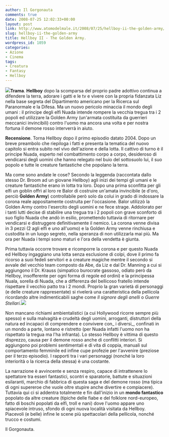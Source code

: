 ```yaml
---
author: Il Gorgonauta
comments: true
date: 2008-07-25 12:02:33+00:00
layout: post
link: http://www.atomodelmale.it/2008/07/25/hellboy-ii-the-golden-army/
slug: hellboy-ii-the-golden-army
title: Hellboy II - The Golden Army.
wordpress_id: 1059
categories:
- Azione
- Cinema
tags:
- Creatura
- Fantasy
- Hellboy
---
```


**[![](http://www.atomodelmale.it/wp-content/uploads/2008/07/hellboy-II-film-300x225.jpg)](http://www.atomodelmale.it/wp-content/uploads/2008/07/hellboy-II-film.jpg)Trama**. **Hellboy** dopo la scomparsa del proprio padre adottivo continua a difendere la terra, adorare i gatti e le tv e vivere con la propria fidanzata Liz nella base segreta del Dipartimento americano per la Ricerca sul Paranormale e la Difesa. Ma un nuovo pericolo minaccia il mondo degli umani : il principe degli elfi Nuada intende rompere la vecchia tregua tra i 2 popoli ed utilizzare la Golden Army (un'armata costituita da guerrieri meccanici invincibili) contro l'uomo ma  ancora una volta e per nostra fortuna il demone rosso interverrà in aiuto.

**Recensione**. Torna Hellboy dopo il primo episodio datato 2004. Dopo un breve preambolo che riepiloga i fatti e presenta la tematica del nuovo capitolo si entra subito nel vivo dell'azione e della lotta. Il cattivo di turno è il principe Nuada, esperto nel combattimento corpo a corpo, desideroso di vendicarsi degli uomini che hanno relegato nel buio del sottosuolo lui, il suo popolo  e tutte le creature fantastiche che popolano la terra.

Ma come sono andate le cose? Secondo la leggenda (raccontata dallo stesso Dr. Broom ad un giovane Hellboy) agli inizi dei tempi gli umani e le creature fantastiche erano in lotta tra loro. Dopo una prima sconfitta per gli elfi un goblin offrì al loro re Balor di costruire un'amata invincibile (e d'oro, perciò **Golden Army**) controllabile però solo da colui in grado di indossare la corona reale appositamente costruita per l'occasione. Balor utilizzò la Golden Army contro l'esercito degli uomini e ne fece strage. Addolorato per i tanti lutti decise di stabilire una tregua tra i 2 popoli con grave sconforto di suo figlio Nuada che andò in esilio, promettendo tuttavia di ritornare per vendicarsi e distruggere definitivamente il nemico. La corona venne divisa in 3 pezzi (2 agli elfi e uno all'uomo) e la Golden Army venne rinchiusa e custodita in un luogo segreto, nella speranza di non utilizzarla mai più. Ma ora per Nuada i tempi sono maturi e l'ora della vendetta è giunta.

<!-- more -->


Prima tuttavia occorre trovare e ricomporre la corona e per questo Nuada ed Hellboy ingaggiano una lotta senza esclusione di colpi, dove il primo fa ricorso a suoi fedeli servitori e a creature magiche mentre il secondo si avvale del vecchio team composto da Abe, da Liz e dal Dr. Manning a cui si aggiungono il Dr. Krauss (simpatico burocrate gassoso, odiato però da Hellboy, insofferente per ogni forma di regole ed ordini) e la principessa Nuala, sorella di Nuada, che a differenza del bellicoso fratello intende rispettare il vecchio patto tra i 2 mondi. Proprio la gran varietà di personaggi (e delle creature rappresentate) si rivelerà una caratteristica della pellicola ricordando altre indimenticabili saghe come _Il signore degli anelli_ o _Guerre Stellari._![](http://www.atomodelmale.it/wp-content/uploads/2008/10/hellboy2-300x199.jpg)

Non mancano richiami ambientalistici (a cui Hollywood ricorre sempre più spesso) e sulla malvagità e crudeltà degli uomini, arroganti, distruttori della natura ed incapaci di comprendere e convivere con_ i diversi_, confinati in un mondo a parte, lontano e ristretto (per Nuada infatti l'uomo non ha rispettato la tregua ma l'ha infranta). Lo stesso Hellboy è vittima di questo disprezzo, causa per il demone rosso anche di conflitti interiori. Si aggiungono poi problemi sentimentali e di vita di coppia, manuali sul comportamento femminile ed infine cupe profezie per l'avvenire (preziose per il terzo episodio). I rapporti tra i vari personaggi (nonché la loro interiorità o la ricerca della stessa) è una costante.

La narrazione è avvincente e senza respiro, capace di intrattenere lo spettatore tra esseri fantastici, scontri e sparatorie, battute e situazioni esilaranti, marchio di fabbrica di questa saga e del demone rosso (ma tipica di ogni supereroe che vuole oltre stupire anche divertire e compiacere). Tuttavia qui ci si addentra totalmente e fin dall'inizio in un **mondo fantastico** popolato da altre creature (tipiche delle fiabe e del folklore nord-europeo, fatto di boschi popolati da elfi, troll e nani) dove l'uomo appare uno spiacevole intruso, sfondo di ogni nuova località visitata da Hellboy. Piacevoli (e belle) infine le scene più spettacolari della pellicola, nonché trucco e costumi.

Il Gorgonauta.
